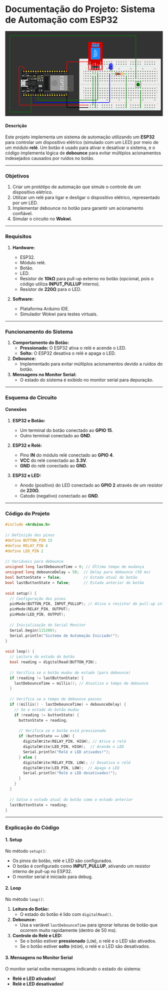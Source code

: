 # **Documentação do Projeto: Sistema de Automação com ESP32**

![alt text](image.png)

#### **Descrição**
Este projeto implementa um sistema de automação utilizando um **ESP32** para controlar um dispositivo elétrico (simulado com um LED) por meio de um módulo **relé**. Um botão é usado para ativar e desativar o sistema, e o código implementa lógica de **debounce** para evitar múltiplos acionamentos indesejados causados por ruídos no botão.

---

### **Objetivos**
1. Criar um protótipo de automação que simule o controle de um dispositivo elétrico.
2. Utilizar um relé para ligar e desligar o dispositivo elétrico, representado por um LED.
3. Implementar debounce no botão para garantir um acionamento confiável.
4. Simular o circuito no **Wokwi**.

---

### **Requisitos**
1. **Hardware:**
   - ESP32.
   - Módulo relé.
   - Botão.
   - LED.
   - Resistor de **10kΩ** para pull-up externo no botão (opcional, pois o código utiliza **INPUT_PULLUP** interno).
   - Resistor de **220Ω** para o LED.

2. **Software:**
   - Plataforma Arduino IDE.
   - Simulador Wokwi para testes virtuais.

---

### **Funcionamento do Sistema**
1. **Comportamento do Botão:**
   - **Pressionado:** O ESP32 ativa o relé e acende o LED.
   - **Solto:** O ESP32 desativa o relé e apaga o LED.
2. **Debounce:**
   - Implementado para evitar múltiplos acionamentos devido a ruídos do botão.
3. **Mensagens no Monitor Serial:**
   - O estado do sistema é exibido no monitor serial para depuração.

---

### **Esquema do Circuito**

#### **Conexões**
1. **ESP32 e Botão:**
   - Um terminal do botão conectado ao **GPIO 15**.
   - Outro terminal conectado ao **GND**.

2. **ESP32 e Relé:**
   - Pino **IN** do módulo relé conectado ao **GPIO 4**.
   - **VCC** do relé conectado ao **3.3V**.
   - **GND** do relé conectado ao **GND**.

3. **ESP32 e LED:**
   - Anodo (positivo) do LED conectado ao **GPIO 2** através de um resistor de **220Ω**.
   - Catodo (negativo) conectado ao **GND**.

---

### **Código do Projeto**

```cpp
#include <Arduino.h>

// Definição dos pinos
#define BUTTON_PIN 15
#define RELAY_PIN 4
#define LED_PIN 2

// Variáveis para debounce
unsigned long lastDebounceTime = 0; // Último tempo de mudança
unsigned long debounceDelay = 50;  // Delay para debounce (50 ms)
bool buttonState = false;          // Estado atual do botão
bool lastButtonState = false;      // Estado anterior do botão

void setup() {
  // Configuração dos pinos
  pinMode(BUTTON_PIN, INPUT_PULLUP); // Ativa o resistor de pull-up interno
  pinMode(RELAY_PIN, OUTPUT);
  pinMode(LED_PIN, OUTPUT);

  // Inicialização do Serial Monitor
  Serial.begin(115200);
  Serial.println("Sistema de Automação Iniciado!");
}

void loop() {
  // Leitura do estado do botão
  bool reading = digitalRead(BUTTON_PIN);

  // Verifica se o botão mudou de estado (para debounce)
  if (reading != lastButtonState) {
    lastDebounceTime = millis(); // Atualiza o tempo de debounce
  }

  // Verifica se o tempo de debounce passou
  if ((millis() - lastDebounceTime) > debounceDelay) {
    // Se o estado do botão mudou
    if (reading != buttonState) {
      buttonState = reading;

      // Verifica se o botão está pressionado
      if (buttonState == LOW) {
        digitalWrite(RELAY_PIN, HIGH); // Ativa o relé
        digitalWrite(LED_PIN, HIGH);  // Acende o LED
        Serial.println("Relé e LED ativados!");
      } else {
        digitalWrite(RELAY_PIN, LOW); // Desativa o relé
        digitalWrite(LED_PIN, LOW);  // Apaga o LED
        Serial.println("Relé e LED desativados!");
      }
    }
  }

  // Salva o estado atual do botão como o estado anterior
  lastButtonState = reading;
}
```

---

### **Explicação do Código**

#### **1. Setup**
No método `setup()`:
- Os pinos do botão, relé e LED são configurados.
- O botão é configurado como **INPUT_PULLUP**, ativando um resistor interno de pull-up no ESP32.
- O monitor serial é iniciado para debug.

#### **2. Loop**
No método `loop()`:
1. **Leitura do Botão:**
   - O estado do botão é lido com `digitalRead()`.
2. **Debounce:**
   - Usa a variável `lastDebounceTime` para ignorar leituras de botão que ocorrem muito rapidamente (dentro de 50 ms).
3. **Controle do Relé e LED:**
   - Se o botão estiver **pressionado** (`LOW`), o relé e o LED são ativados.
   - Se o botão estiver **solto** (`HIGH`), o relé e o LED são desativados.

#### **3. Mensagens no Monitor Serial**
O monitor serial exibe mensagens indicando o estado do sistema:
- **Relé e LED ativados!**
- **Relé e LED desativados!**
